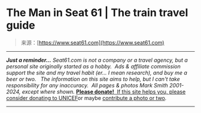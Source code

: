<!--yml
category: 未分类
date: 2024-05-27 14:44:37
-->

# The Man in Seat 61 | The train travel guide

> 来源：[https://www.seat61.com](https://www.seat61.com)

* * *

***Just a reminder...** Seat61.com is not a company or a travel agency, but a personal site originally started as a hobby.  Ads & affiliate commission support the site and my travel habit (er... I mean research), and buy me a beer or two.   The information on this site aims to help, but I can't take responsibility for any inaccuracy.  All pages & photos Mark Smith 2001-2024, except where shown.* [**Please donate!**  If this site helps you, please consider donating to UNICEF](https://www.justgiving.com/fundraising/seatsixtyone)or maybe [contribute a photo or two](websites/photo-request.htm)*.*

* * *